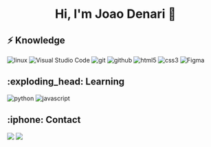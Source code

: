 <h1 align="center"> Hi, I'm Joao Denari 👋 </h1>

<h2>⚡ Knowledge </h1>
<p>
  <img src="https://img.shields.io/badge/Linux-FCC624?style=for-the-badge&logo=linux&logoColor=black" alt="linux">
  <img src="https://img.shields.io/badge/VisualStudioCode-0078d7.svg?style=for-the-badge&logo=visual-studio-code&logoColor=white" alt="Visual Studio Code"/>
  <img src="https://img.shields.io/badge/git-%23F05033.svg?style=for-the-badge&logo=git&logoColor=white" alt="git">
  <img src="https://img.shields.io/badge/github-%23121011.svg?style=for-the-badge&logo=github&logoColor=white" alt="github">
  <img src="https://img.shields.io/badge/-HTML5-E96228?style=for-the-badge&logoColor=FFF&logo=html5" alt="html5">
  <img src="https://img.shields.io/badge/-CSS3-1572B6?style=for-the-badge&logoColor=FFF&logo=css3" alt="css3">
  <img src="https://img.shields.io/badge/figma-%23F24E1E.svg?style=for-the-badge&logo=figma&logoColor=white" alt="Figma"/>
</p>

<h2>:exploding_head: Learning </h1>
<p>
  <img src="https://img.shields.io/badge/-Python-3776AB?style=for-the-badge&logoColor=FFF&logo=Python" alt="python">
  <img src="https://img.shields.io/badge/-JavaScript-F2BF22?style=for-the-badge&logoColor=FFF&logo=javascript" alt="javascript">
</p>

<h2>:iphone: Contact </h1>
<p>
  <a href="https://www.linkedin.com/in/jo%C3%A3o-vitor-denari-dos-santos/" target="_blank"><img src="https://img.shields.io/badge/-LinkedIn-%230077B5?style=for-the-badge&logo=linkedin&logoColor=white" target="_blank"></a> 
  <a href="https://instagram.com/joaodenari" target="_blank"><img src="https://img.shields.io/badge/-Instagram-%23E4405F?style=for-the-badge&logo=instagram&logoColor=white" target="_blank"></a>
</p>
